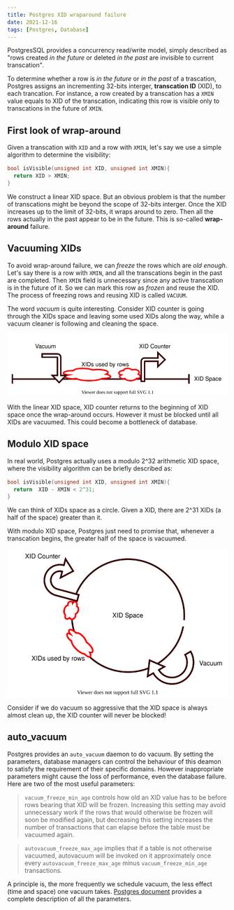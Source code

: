 ```yaml
---
title: Postgres XID wraparound failure
date: 2021-12-16
tags: [Postgres, Database]
---
```


PostgresSQL provides a concurrency read/write model, simply described as "rows created *in the future* or deleted *in the past* are invisible to current transcation".

To determine whether a row is *in the future* or *in the past* of a trascation, Postgres assigns an incrementing 32-bits interger, **transcation ID** (XID), to each trancation.
For instance, a row created by a transcation has a `XMIN` value equals to XID of the transcation, indicating this row is visible only to transcations in the future of `XMIN`.

## First look of wrap-around

Given a transcation with `XID` and a row with `XMIN`, let's say we use a simple algorithm to determine the visibility:
```C
bool isVisible(unsigned int XID, unsigned int XMIN){
  return XID > XMIN;
}
```

We construct a linear XID space. But an obvious problem is that the number of transcations might be beyond the scope of 32-bits interger.
Once the XID increases up to the limit of 32-bits, it wraps around to zero. Then all the rows actually in the past appear to be in the future.
This is so-called **wrap-around** failure.

## Vacuuming XIDs

To avoid wrap-around failure, we can *freeze* the rows which are *old enough*.
Let's say there is a row with `XMIN`, and all the transcations begin in the past are completed.
Then `XMIN` field is unnecessary since any active transcation is in the future of it.
So we can mark this row as *frozen* and reuse the XID. The process of freezing rows and reusing XID is called `VACUUM`.

The word *vacuum* is quite interesting. Consider XID counter is going through the XIDs space and leaving some used XIDs along the way, while a vacuum cleaner is following and cleaning the space.

![](./vacuum.svg)

With the linear XID space, XID counter returns to the beginning of XID space once the wrap-around occurs.
However it must be blocked until all XIDs are vacuumed. This could become a bottleneck of database.

## Modulo XID space
In real world, Postgres actually uses a modulo 2^32 arithmetic XID space, where the visibility algorithm can be briefly described as:
```C
bool isVisible(unsigned int XID, unsigned int XMIN){
  return  XID - XMIN < 2^31;
}
```

We can think of XIDs space as a circle. Given a XID, there are 2^31 XIDs (a half of the space) greater than it.

With modulo XID space, Postgres just need to promise that, whenever a transcation begins, the greater half of the space is vacuumed.

![](./modulo-vacuum.svg)

Consider if we do vacuum so aggressive that the XID space is always almost clean up, the XID counter will never be blocked!

## auto_vacuum

Postgres provides an `auto_vacuum` daemon to do vacuum. By setting the parameters, database managers can control the behaviour of this deamon to satisfy the requirement of their specific domains. However inappropriate parameters might cause the loss of performance, even the database failure. Here are two of the most useful parameters:

> `vacuum_freeze_min_age` controls how old an XID value has to be before rows bearing that XID will be frozen. Increasing this setting may avoid unnecessary work if the rows that would otherwise be frozen will soon be modified again, but decreasing this setting increases the number of transactions that can elapse before the table must be vacuumed again.

> `autovacuum_freeze_max_age` implies that if a table is not otherwise vacuumed, autovacuum will be invoked on it approximately once every `autovacuum_freeze_max_age` minus `vacuum_freeze_min_age` transactions.

A principle is, the more frequently we schedule vacuum, the less effect (time and space) one vacuum takes. [Postgres document](https://www.postgresql.org/docs/current/routine-vacuuming.html#VACUUM-FOR-WRAPAROUND) provides a complete description of all the parameters.
